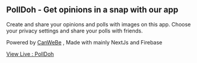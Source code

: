 ## PollDoh - Get opinions in a snap with our app

Create and share your opinions and polls with images on this app. Choose your privacy settings and share your polls with friends.

Powered by [CanWeBe](https://canwebe.tech) , Made with mainly NextJs and Firebase

[View Live : PollDoh](https://polldoh.vercel.app)
